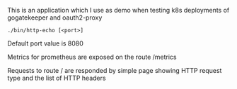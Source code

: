 This is an application which I use as demo when testing k8s deployments of gogatekeeper and oauth2-proxy

    ./bin/http-echo [<port>]

Default port value is 8080

Metrics for prometheus are exposed on the route /metrics

Requests to route / are responded by simple page showing HTTP request type and the list of HTTP headers